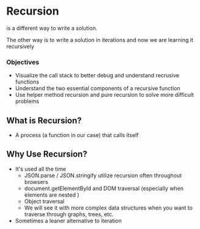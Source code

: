# Recursion

is a different way to write a solution.

The other way is to write a solution in iterations and now we are learning it recursively 

### Objectives

- Visualize the call stack to better debug and understand recrusive functions
- Understand the two essential components of a recursive function 
- Use helper method recursion and pure recursion to solve more difficult problems 

## What is Recursion? 

- A process (a function in our case) that calls itself 

## Why Use Recursion?

- It's used all the time 
  - JSON.parse / JSON.stringify utilize recursion often throughout browsers
  - document.getElementById and DOM traversal (especially when elements are nested )
  - Object traversal 
  - We will see it with more complex data structures when you want to traverse through graphs, trees, etc.
- Sometimes a leaner alternative to iteration

